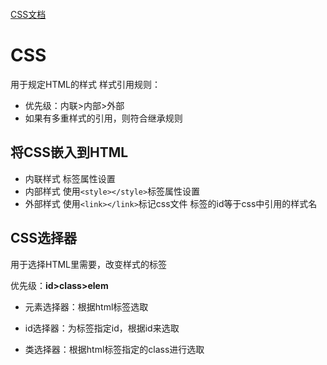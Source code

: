 ```toc
```
[CSS文档](https://www.w3schools.com/w3css/default.asp)

# CSS
用于规定HTML的样式
样式引用规则：
- 优先级：内联>内部>外部
- 如果有多重样式的引用，则符合继承规则

## 将CSS嵌入到HTML
- 内联样式
标签属性设置
- 内部样式
使用`<style></style>`标签属性设置 
- 外部样式
使用`<link></link>`标记css文件
标签的id等于css中引用的样式名

## CSS选择器
用于选择HTML里需要，改变样式的标签

优先级：**id>class>elem**

- 元素选择器：根据html标签选取

- id选择器：为标签指定id，根据id来选取

- 类选择器：根据html标签指定的class进行选取


